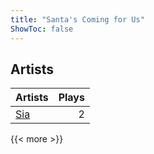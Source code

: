 ```yaml
---
title: "Santa's Coming for Us"
ShowToc: false
---
```


## Artists
Artists | Plays 
----- | -----: 
[Sia](/artists/sia-33697) | 2

{{< more >}}